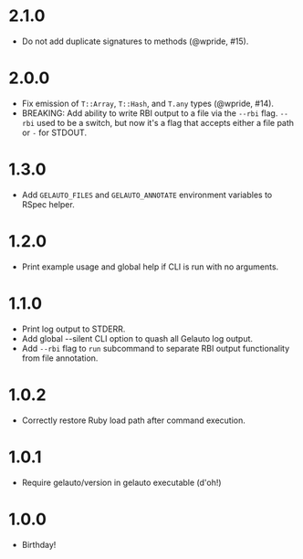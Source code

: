 # 2.1.0
* Do not add duplicate signatures to methods (@wpride, #15).

# 2.0.0
* Fix emission of `T::Array`, `T::Hash`, and `T.any` types (@wpride, #14).
* BREAKING: Add ability to write RBI output to a file via the `--rbi` flag. `--rbi` used to be a switch, but now it's a flag that accepts either a file path or `-` for STDOUT.

# 1.3.0
* Add `GELAUTO_FILES` and `GELAUTO_ANNOTATE` environment variables to RSpec helper.

# 1.2.0
* Print example usage and global help if CLI is run with no arguments.

# 1.1.0
* Print log output to STDERR.
* Add global --silent CLI option to quash all Gelauto log output.
* Add `--rbi` flag to `run` subcommand to separate RBI output functionality from file annotation.

# 1.0.2
* Correctly restore Ruby load path after command execution.

# 1.0.1
* Require gelauto/version in gelauto executable (d'oh!)

# 1.0.0
* Birthday!
